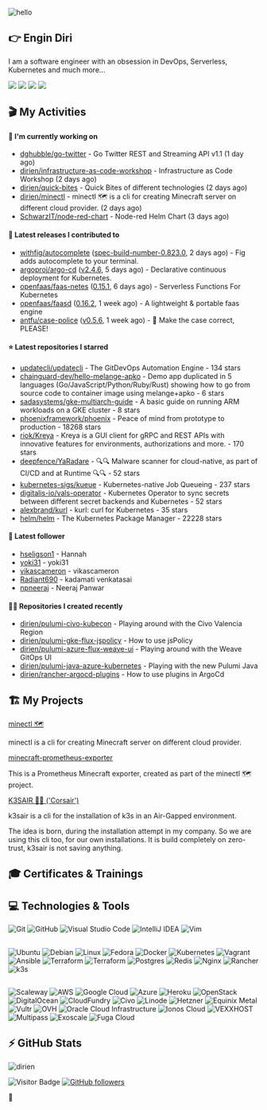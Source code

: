 ![hello](https://media.giphy.com/media/3ornk57KwDXf81rjWM/giphy.gif)

## 👉 Engin Diri

I am a software engineer with an obsession in DevOps, Serverless, Kubernetes and much more...

[![](https://img.shields.io/badge/-@__ediri-%231DA1F2?style=for-the-badge&logo=twitter&logoColor=ffffff)](https://twitter.com/_ediri)
[![](https://img.shields.io/badge/-@dirien-%23181717?style=for-the-badge&logo=github)](https://github.com/dirien)
[![](https://img.shields.io/badge/-@__ediri-E4405F?style=for-the-badge&logo=instagram&logoColor=white)](https://www.instagram.com/_ediri/)
[![](https://img.shields.io/badge/dirien-003366?style=for-the-badge&logo=linuxfoundation&logoColor=white)](https://openprofile.dev/profile/dirien)

## 🎬 My Activities

#### 👷 I'm currently working on

- [dghubble/go-twitter](https://github.com/dghubble/go-twitter) - Go Twitter REST and Streaming API v1.1 (1 day ago)
- [dirien/infrastructure-as-code-workshop](https://github.com/dirien/infrastructure-as-code-workshop) - Infrastructure as Code Workshop (2 days ago)
- [dirien/quick-bites](https://github.com/dirien/quick-bites) - Quick Bites of different technologies (2 days ago)
- [dirien/minectl](https://github.com/dirien/minectl) - minectl 🗺  is a cli for creating Minecraft server on different cloud provider. (2 days ago)
- [SchwarzIT/node-red-chart](https://github.com/SchwarzIT/node-red-chart) - Node-red Helm Chart (3 days ago)

#### 🚀 Latest releases I contributed to

- [withfig/autocomplete](https://github.com/withfig/autocomplete) ([spec-build-number-0.823.0](https://github.com/withfig/autocomplete/releases/tag/spec-build-number-0.823.0), 2 days ago) - Fig adds autocomplete to your terminal.
- [argoproj/argo-cd](https://github.com/argoproj/argo-cd) ([v2.4.6](https://github.com/argoproj/argo-cd/releases/tag/v2.4.6), 5 days ago) - Declarative continuous deployment for Kubernetes.
- [openfaas/faas-netes](https://github.com/openfaas/faas-netes) ([0.15.1](https://github.com/openfaas/faas-netes/releases/tag/0.15.1), 6 days ago) - Serverless Functions For Kubernetes
- [openfaas/faasd](https://github.com/openfaas/faasd) ([0.16.2](https://github.com/openfaas/faasd/releases/tag/0.16.2), 1 week ago) - A lightweight &amp; portable faas engine
- [antfu/case-police](https://github.com/antfu/case-police) ([v0.5.6](https://github.com/antfu/case-police/releases/tag/v0.5.6), 1 week ago) - 🚨 Make the case correct, PLEASE!

#### ⭐ Latest repositories I starred

- [updatecli/updatecli](https://github.com/updatecli/updatecli) - The GitDevOps Automation Engine - 134 stars
- [chainguard-dev/hello-melange-apko](https://github.com/chainguard-dev/hello-melange-apko) - Demo app duplicated in 5 languages (Go/JavaScript/Python/Ruby/Rust) showing how to go from source code to container image using melange&#43;apko - 6 stars
- [sadasystems/gke-multiarch-guide](https://github.com/sadasystems/gke-multiarch-guide) - A basic guide on running ARM workloads on a GKE cluster - 8 stars
- [phoenixframework/phoenix](https://github.com/phoenixframework/phoenix) - Peace of mind from prototype to production - 18268 stars
- [riok/Kreya](https://github.com/riok/Kreya) - Kreya is a GUI client for gRPC and REST APIs with innovative features for environments, authorizations and more. - 170 stars
- [deepfence/YaRadare](https://github.com/deepfence/YaRadare) - 🔍🔍  Malware scanner for cloud-native, as part of CI/CD and at Runtime 🔍🔍 - 52 stars
- [kubernetes-sigs/kueue](https://github.com/kubernetes-sigs/kueue) - Kubernetes-native Job Queueing - 237 stars
- [digitalis-io/vals-operator](https://github.com/digitalis-io/vals-operator) - Kubernetes Operator to sync secrets between different secret backends and Kubernetes - 52 stars
- [alexbrand/kurl](https://github.com/alexbrand/kurl) - kurl: curl for Kubernetes - 35 stars
- [helm/helm](https://github.com/helm/helm) - The Kubernetes Package Manager - 22228 stars

#### 👥 Latest follower

- [hseligson1](https://github.com/hseligson1) - Hannah
- [yoki31](https://github.com/yoki31) - yoki31
- [vikascameron](https://github.com/vikascameron) - vikascameron
- [Radiant690](https://github.com/Radiant690) - kadamati venkatasai
- [npneeraj](https://github.com/npneeraj) - Neeraj Panwar

#### 👨‍💻 Repositories I created recently

- [dirien/pulumi-civo-kubecon](https://github.com/dirien/pulumi-civo-kubecon) - Playing around with the Civo Valencia Region
- [dirien/pulumi-gke-flux-jspolicy](https://github.com/dirien/pulumi-gke-flux-jspolicy) - How to use jsPolicy
- [dirien/pulumi-azure-flux-weave-ui](https://github.com/dirien/pulumi-azure-flux-weave-ui) - Playing around with the Weave GitOps UI
- [dirien/pulumi-java-azure-kubernetes](https://github.com/dirien/pulumi-java-azure-kubernetes) - Playing with the new Pulumi Java
- [dirien/rancher-argocd-plugins](https://github.com/dirien/rancher-argocd-plugins) - How to use plugins in ArgoCd


## 🏗️ My Projects
[minectl 🗺](https://github.com/dirien/minectl)

minectl is a cli for creating Minecraft server on different cloud provider.

[minecraft-prometheus-exporter](https://github.com/dirien/minecraft-prometheus-exporter)

This is a Prometheus Minecraft exporter, created as part of the minectl 🗺 project.

[K3SAIR 🏴‍☠️️ ('Corsair')](https://github.com/dirien/k3sair-cli)

k3sair is a cli for the installation of k3s in an Air-Gapped environment.

The idea is born, during the installation attempt in my company. So we are using this cli too, for our own
installations. It is build completely on zero-trust, k3sair is not saving anything.

## 🎓 Certificates & Trainings

<!--START_SECTION:badges-->
<!--END_SECTION:badges-->

## 💻 Technologies & Tools

![Git](https://img.shields.io/badge/git-%23F05033.svg?style=for-the-badge&logo=git&logoColor=white)
![GitHub](https://img.shields.io/badge/github-%23121011.svg?style=for-the-badge&logo=github&logoColor=white)
![Visual Studio Code](https://img.shields.io/badge/VisualStudioCode-0078d7.svg?style=for-the-badge&logo=visual-studio-code&logoColor=white)
![IntelliJ IDEA](https://img.shields.io/badge/IntelliJIDEA-000000.svg?style=for-the-badge&logo=intellij-idea&logoColor=white)
![Vim](https://img.shields.io/badge/VIM-%2311AB00.svg?style=for-the-badge&logo=vim&logoColor=white)

##

![Ubuntu](https://img.shields.io/badge/Ubuntu-E95420?style=for-the-badge&logo=ubuntu&logoColor=white)
![Debian](https://img.shields.io/badge/Debian-D70A53?style=for-the-badge&logo=debian&logoColor=white)
![Linux](https://img.shields.io/badge/Linux-FCC624?style=for-the-badge&logo=linux&logoColor=black)
![Fedora](https://img.shields.io/badge/Fedora-294172?style=for-the-badge&logo=fedora&logoColor=white)
![Docker](https://img.shields.io/badge/docker-0db7ed.svg?style=for-the-badge&logo=docker&logoColor=white)
![Kubernetes](https://img.shields.io/badge/kubernetes-326ce5.svg?style=for-the-badge&logo=kubernetes&logoColor=white)
![Vagrant](https://img.shields.io/badge/vagrant-1563FF.svg?style=for-the-badge&logo=vagrant&logoColor=white)
![Ansible](https://img.shields.io/badge/ansible-1A1918.svg?style=for-the-badge&logo=ansible&logoColor=white)
![Terraform](https://img.shields.io/badge/terraform-5835CC.svg?style=for-the-badge&logo=terraform&logoColor=white)
![Terraform](https://img.shields.io/badge/pulumi-8A3391.svg?style=for-the-badge&logo=pulumi&logoColor=white)
![Postgres](https://img.shields.io/badge/postgres-316192.svg?style=for-the-badge&logo=postgresql&logoColor=white)
![Redis](https://img.shields.io/badge/redis-DD0031.svg?style=for-the-badge&logo=redis&logoColor=white)
![Nginx](https://img.shields.io/badge/nginx-009639.svg?style=for-the-badge&logo=nginx&logoColor=white)
![Rancher](https://img.shields.io/badge/rancher-0075A8.svg?style=for-the-badge&logo=rancher&logoColor=white)
![k3s](https://img.shields.io/badge/k3s-FFC61C.svg?style=for-the-badge&logo=&logoColor=white)

##

![Scaleway](https://img.shields.io/badge/SCALEWAY-4f0599.svg?style=for-the-badge&logo=scaleway&logoColor=white)
![AWS](https://img.shields.io/badge/AWS-FF9900.svg?style=for-the-badge&logo=amazon-aws&logoColor=white)
![Google Cloud](https://img.shields.io/badge/GoogleCloud-4285F4.svg?style=for-the-badge&logo=google-cloud&logoColor=white)
![Azure](https://img.shields.io/badge/azure-0078D4.svg?style=for-the-badge&logo=microsoft-azure&logoColor=white)
![Heroku](https://img.shields.io/badge/heroku-430098.svg?style=for-the-badge&logo=heroku&logoColor=white)
![OpenStack](https://img.shields.io/badge/Openstack-f01742.svg?style=for-the-badge&logo=openstack&logoColor=white)
![DigitalOcean](https://img.shields.io/badge/DigitalOcean-0080FF.svg?style=for-the-badge&logo=DigitalOcean&logoColor=white)
![CloudFundry](https://img.shields.io/badge/CloudFoundry-0C9ED5.svg?style=for-the-badge&logo=cloudfoundry&logoColor=white)
![Civo](https://img.shields.io/badge/civo-239DFF.svg?style=for-the-badge&logo=civo&logoColor=white)
![Linode](https://img.shields.io/badge/linode-00A95C?style=for-the-badge&logo=linode&logoColor=white)
![Hetzner](https://img.shields.io/badge/hetzner-d50c2d?style=for-the-badge&logo=hetzner&logoColor=white)
![Equinix Metal](https://img.shields.io/badge/equinix--metal-d10810?style=for-the-badge&logo=equinixmetal&logoColor=white)
![Vultr](https://img.shields.io/badge/vultr-007BFC?style=for-the-badge&logo=vultr&logoColor=white)
![OVH](https://img.shields.io/badge/ovh-123F6D?style=for-the-badge&logo=ovh&logoColor=white)
![Oracle Cloud Infrastructure](https://img.shields.io/badge/Oracle_Cloud_Infrastructure-F80000?style=for-the-badge&logo=oracle&logoColor=white)
![Ionos Cloud](https://img.shields.io/badge/ionos--cloud-003D8F?style=for-the-badge&logo=ionos&logoColor=white)
![VEXXHOST](https://img.shields.io/badge/VEXXHOST-2A1659?style=for-the-badge&logo=vexxhost&logoColor=white)
![Multipass](https://img.shields.io/badge/Multipass-E95420?style=for-the-badge&logo=ubuntu&logoColor=white)
![Exoscale](https://img.shields.io/badge/Exoscale-DA291C?style=for-the-badge&logo=exoscale&logoColor=white)
![Fuga Cloud](https://img.shields.io/badge/fuga_cloud-242F4B?style=for-the-badge&logo=fugacloud&logoColor=white)

## ⚡ GitHub Stats

![dirien](https://github-readme-stats.vercel.app/api?username=dirien&show_icons=true&count_private=true&theme=dracula)

![Visitor Badge](https://visitor-badge.laobi.icu/badge?page_id=dirien)
[![GitHub followers](https://img.shields.io/github/followers/dirien.svg?style=social&label=Follow&maxAge=2592000)](https://github.com/dirien?tab=followers)

🧿
